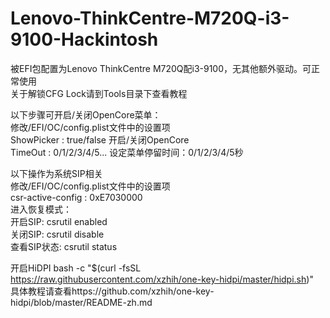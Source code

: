 # Lenovo-ThinkCentre-M720Q-i3-9100-Hackintosh

  被EFI包配置为Lenovo ThinkCentre M720Q配i3-9100，无其他额外驱动。可正常使用  
  关于解锁CFG Lock请到Tools目录下查看教程  
 

  以下步骤可开启/关闭OpenCore菜单：  
    修改/EFI/OC/config.plist文件中的设置项  
      ShowPicker  :  true/false     开启/关闭OpenCore  
      TimeOut  :  0/1/2/3/4/5...    设定菜单停留时间：0/1/2/3/4/5秒  
 
  以下操作为系统SIP相关  
    修改/EFI/OC/config.plist文件中的设置项  
      csr-active-config  :  0xE7030000  
    进入恢复模式：  
      开启SIP:    csrutil enabled  
      关闭SIP:    csrutil disable  
      查看SIP状态: csrutil status  
 
  开启HiDPI   bash -c "$(curl -fsSL https://raw.githubusercontent.com/xzhih/one-key-hidpi/master/hidpi.sh)"  
    具体教程请查看https://github.com/xzhih/one-key-hidpi/blob/master/README-zh.md  
